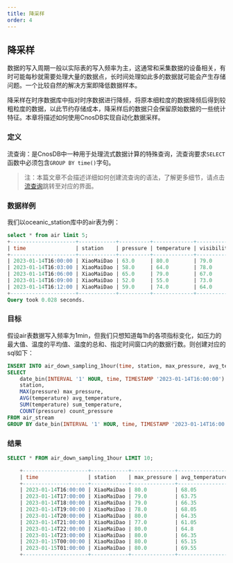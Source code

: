 ```yaml
---
title: 降采样
order: 4
---
```

## 降采样

数据的写入周期一般以实际表的写入频率为主，这通常和采集数据的设备相关，有时可能每秒就需要处理大量的数据点，长时间处理如此多的数据就可能会产生存储问题。一个比较自然的解决方案即降低数据样本。

降采样在时序数据库中指对时序数据进行降频，将原本细粒度的数据降频后得到较粗粒度的数据，以此节约存储成本，降采样后的数据只会保留原始数据的一些统计特征。本章将描述如何使用CnosDB实现自动化数据采样。


### 定义

流查询：是CnosDB中一种用于处理流式数据计算的特殊查询，流查询要求```SELECT```函数中必须包含```GROUP BY time()```字句。

>注：本篇文章不会描述详细如何创建流查询的语法，了解更多细节，请点击[流查询](../../v2.3/reference/sql.md#流查询)跳转至对应的界面。

### 数据样例

我们以oceanic_station库中的air表为例：

```sql
select * from air limit 5;
+---------------------+------------+----------+-------------+------------+
| time                | station    | pressure | temperature | visibility |
+---------------------+------------+----------+-------------+------------+
| 2023-01-14T16:00:00 | XiaoMaiDao | 63.0     | 80.0        | 79.0       |
| 2023-01-14T16:03:00 | XiaoMaiDao | 58.0     | 64.0        | 78.0       |
| 2023-01-14T16:06:00 | XiaoMaiDao | 65.0     | 79.0        | 67.0       |
| 2023-01-14T16:09:00 | XiaoMaiDao | 52.0     | 55.0        | 73.0       |
| 2023-01-14T16:12:00 | XiaoMaiDao | 59.0     | 74.0        | 64.0       |
+---------------------+------------+----------+-------------+------------+
Query took 0.028 seconds.
```

### 目标

假设air表数据写入频率为1min，但我们只想知道每1h的各项指标变化，如压力的最大值、温度的平均值、温度的总和、指定时间窗口内的数据行数。则创建对应的sql如下：

```sql
INSERT INTO air_down_sampling_1hour(time, station, max_pressure, avg_temperature, sum_temperature, count_pressure) 
SELECT 
	date_bin(INTERVAL '1' HOUR, time, TIMESTAMP '2023-01-14T16:00:00') time, 
	station, 
	MAX(pressure) max_pressure, 
	AVG(temperature) avg_temperature, 
	SUM(temperature) sum_temperature, 
	COUNT(pressure) count_pressure 
FROM air_stream 
GROUP BY date_bin(INTERVAL '1' HOUR, time, TIMESTAMP '2023-01-14T16:00:00'), station;
```

### 结果

```sql
SELECT * FROM air_down_sampling_1hour LIMIT 10;

    +---------------------+------------+--------------+-----------------+-----------------+----------------+
    | time                | station    | max_pressure | avg_temperature | sum_temperature | count_pressure |
    +---------------------+------------+--------------+-----------------+-----------------+----------------+
    | 2023-01-14T16:00:00 | XiaoMaiDao | 80.0         | 68.05           | 1361.0          | 20             |
    | 2023-01-14T17:00:00 | XiaoMaiDao | 79.0         | 63.75           | 1275.0          | 20             |
    | 2023-01-14T18:00:00 | XiaoMaiDao | 79.0         | 66.35           | 1327.0          | 20             |
    | 2023-01-14T19:00:00 | XiaoMaiDao | 78.0         | 68.05           | 1361.0          | 20             |
    | 2023-01-14T20:00:00 | XiaoMaiDao | 80.0         | 64.35           | 1287.0          | 20             |
    | 2023-01-14T21:00:00 | XiaoMaiDao | 77.0         | 61.05           | 1221.0          | 20             |
    | 2023-01-14T22:00:00 | XiaoMaiDao | 80.0         | 64.8            | 1296.0          | 20             |
    | 2023-01-14T23:00:00 | XiaoMaiDao | 80.0         | 66.35           | 1327.0          | 20             |
    | 2023-01-15T00:00:00 | XiaoMaiDao | 80.0         | 65.15           | 1303.0          | 20             |
    | 2023-01-15T01:00:00 | XiaoMaiDao | 80.0         | 69.55           | 1391.0          | 20             |
    +---------------------+------------+--------------+-----------------+-----------------+----------------+
```